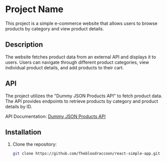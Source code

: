 # Project Name

This project is a simple e-commerce website that allows users to browse products by category and view product details.

## Description

The website fetches product data from an external API and displays it to users. Users can navigate through different product categories, view individual product details, and add products to their cart.

## API

The project utilizes the "Dummy JSON Products API" to fetch product data. The API provides endpoints to retrieve products by category and product details by ID.

API Documentation: [Dummy JSON Products API](https://dummyjson.com/)

## Installation

1. Clone the repository:
   ```sh
   git clone https://github.com/Thebloodraccoon/react-simple-app.git